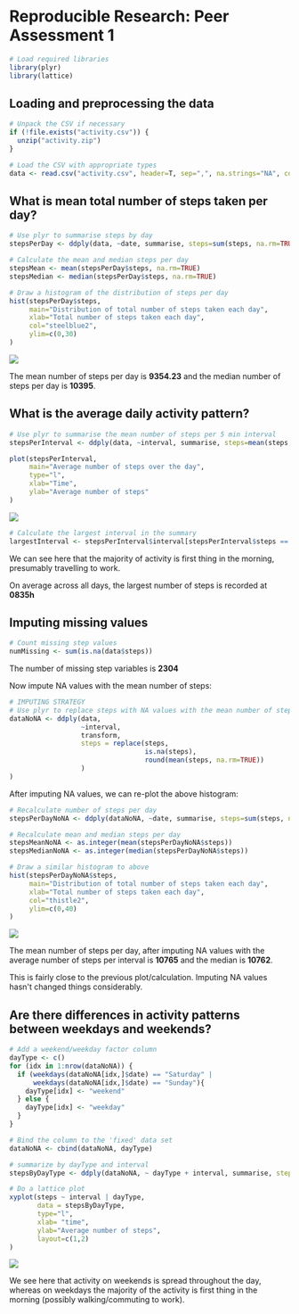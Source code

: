# Reproducible Research: Peer Assessment 1


```r
# Load required libraries
library(plyr)
library(lattice)
```

## Loading and preprocessing the data

```r
# Unpack the CSV if necessary
if (!file.exists("activity.csv")) {
  unzip("activity.zip")
}

# Load the CSV with appropriate types
data <- read.csv("activity.csv", header=T, sep=",", na.strings="NA", colClasses=c("integer", "Date", "integer"))
```

## What is mean total number of steps taken per day?

```r
# Use plyr to summarise steps by day
stepsPerDay <- ddply(data, ~date, summarise, steps=sum(steps, na.rm=TRUE))

# Calculate the mean and median steps per day
stepsMean <- mean(stepsPerDay$steps, na.rm=TRUE)
stepsMedian <- median(stepsPerDay$steps, na.rm=TRUE)

# Draw a histogram of the distribution of steps per day
hist(stepsPerDay$steps,
     main="Distribution of total number of steps taken each day",
     xlab="Total number of steps taken each day",
     col="steelblue2",
     ylim=c(0,30)
)
```

![](PA1_template_files/figure-html/unnamed-chunk-3-1.png) 
  
The mean number of steps per day is **9354.23** and the median number of steps per day is **10395**.

## What is the average daily activity pattern?

```r
# Use plyr to summarise the mean number of steps per 5 min interval
stepsPerInterval <- ddply(data, ~interval, summarise, steps=mean(steps, na.rm=TRUE))  

plot(stepsPerInterval,
     main="Average number of steps over the day",
     type="l",
     xlab="Time",
     ylab="Average number of steps"
) 
```

![](PA1_template_files/figure-html/unnamed-chunk-4-1.png) 

```r
# Calculate the largest interval in the summary
largestInterval <- stepsPerInterval$interval[stepsPerInterval$steps == max(stepsPerInterval$steps)]
```

We can see here that the majority of activity is first thing in the morning, presumably travelling to work.

On average across all days, the largest number of steps is recorded at **0835h**

## Imputing missing values

```r
# Count missing step values
numMissing <- sum(is.na(data$steps))
```

The number of missing step variables is **2304**  

Now impute NA values with the mean number of steps:

```r
# IMPUTING STRATEGY
# Use plyr to replace steps with NA values with the mean number of steps for any interval
dataNoNA <- ddply(data, 
                  ~interval, 
                  transform, 
                  steps = replace(steps, 
                                  is.na(steps), 
                                  round(mean(steps, na.rm=TRUE))
                  )
)
```

After imputing NA values, we can re-plot the above histogram:

```r
# Recalculate number of steps per day
stepsPerDayNoNA <- ddply(dataNoNA, ~date, summarise, steps=sum(steps, na.rm=TRUE))

# Recalculate mean and median steps per day
stepsMeanNoNA <- as.integer(mean(stepsPerDayNoNA$steps))
stepsMedianNoNA <- as.integer(median(stepsPerDayNoNA$steps))

# Draw a similar histogram to above
hist(stepsPerDayNoNA$steps,
     main="Distribution of total number of steps taken each day",
     xlab="Total number of steps taken each day",
     col="thistle2",
     ylim=c(0,40)
)
```

![](PA1_template_files/figure-html/unnamed-chunk-7-1.png) 

The mean number of steps per day, after imputing NA values with the average number of steps per interval is **10765** and the median is **10762**.

This is fairly close to the previous plot/calculation. Imputing NA values hasn't changed things considerably.

## Are there differences in activity patterns between weekdays and weekends?

```r
# Add a weekend/weekday factor column
dayType <- c()
for (idx in 1:nrow(dataNoNA)) {
  if (weekdays(dataNoNA[idx,]$date) == "Saturday" | 
      weekdays(dataNoNA[idx,]$date) == "Sunday"){
    dayType[idx] <- "weekend"
  } else {
    dayType[idx] <- "weekday"
  }
}

# Bind the column to the 'fixed' data set
dataNoNA <- cbind(dataNoNA, dayType)

# summarize by dayType and interval
stepsByDayType <- ddply(dataNoNA, ~ dayType + interval, summarise, steps = mean(steps, na.rm=TRUE))  

# Do a lattice plot
xyplot(steps ~ interval | dayType, 
       data = stepsByDayType, 
       type="l", 
       xlab= "time", 
       ylab="Average number of steps", 
       layout=c(1,2)
)
```

![](PA1_template_files/figure-html/unnamed-chunk-8-1.png) 

We see here that activity on weekends is spread throughout the day, whereas on weekdays the majority of the activity is first thing in the morning (possibly walking/commuting to work).
